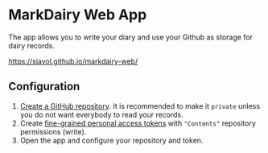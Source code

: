 # MarkDairy Web App

The app allows you to write your diary and use your Github as storage for dairy records.

https://siavol.github.io/markdairy-web/

## Configuration

1. [Create a GitHub repository](https://github.com/new).
   It is recommended to make it `private` unless you do not want everybody to read your records.
2. Create [fine-grained personal access tokens](https://github.com/settings/tokens?type=beta) with
   `"Contents"` repository permissions (write).
3. Open the app and configure your repository and token.

